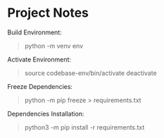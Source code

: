 # Project Notes

Build Environment:
> python -m venv env

Activate Environment:
> source codebase-env/bin/activate
> deactivate

Freeze Dependencies:
> python -m pip freeze > requirements.txt

Dependencies Installation:
> python3 -m pip install -r requirements.txt